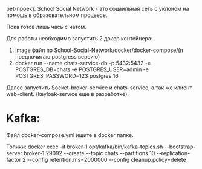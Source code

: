 pet-проект.
School Social Network - это соцаильная сеть с уклоном на помощь в образовательном процеесе. 

Пока готов лишь чась с чатом.

Для работы необходимо запустить 2 докер  контейнера:
1. image файл по School-Social-Network/docker/docker-compose/(я предпочитаю postgress версию)
2. docker run --name chats-service-db -p 5432:5432 -e POSTGRES_DB=chats -e POSTGRES_USER=admin -e POSTGRES_PASSWORD=123 postgres:16

Далее запустить Socket-broker-service и chats-service, а так же клиент web-client. (keyloak-service еще в разработке).

<h1>Kafka:</h1>
Файл docker-compose.yml ищите в docker папке.

Топики:
docker exec -it broker-1 opt/kafka/bin/kafka-topics.sh --bootstrap-server broker-1:29092 --create --topic chats --partitions 10 --replication-factor 2 --config retention.ms=2000000 --config cleanup.policy=delete
